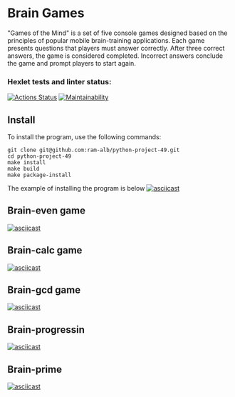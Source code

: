 # Brain Games

"Games of the Mind" is a set of five console games designed based on the principles of popular mobile brain-training applications. Each game presents questions that players must answer correctly. After three correct answers, the game is considered completed. Incorrect answers conclude the game and prompt players to start again.

### Hexlet tests and linter status:
[![Actions Status](https://github.com/ram-alb/python-project-49/workflows/hexlet-check/badge.svg)](https://github.com/ram-alb/python-project-49/actions)
[![Maintainability](https://api.codeclimate.com/v1/badges/80a122b1e9cfaf236248/maintainability)](https://codeclimate.com/github/ram-alb/python-project-49/maintainability)

## Install
To install the program, use the following commands:
```
git clone git@github.com:ram-alb/python-project-49.git
cd python-project-49
make install
make build
make package-install
```
The example of installing the program is below
[![asciicast](https://asciinema.org/a/546301.svg)](https://asciinema.org/a/546301)

## Brain-even game
[![asciicast](https://asciinema.org/a/546326.svg)](https://asciinema.org/a/546326)

## Brain-calc game
[![asciicast](https://asciinema.org/a/546327.svg)](https://asciinema.org/a/546327)

## Brain-gcd game
[![asciicast](https://asciinema.org/a/546364.svg)](https://asciinema.org/a/546364)

## Brain-progressin
[![asciicast](https://asciinema.org/a/546457.svg)](https://asciinema.org/a/546457)

## Brain-prime
[![asciicast](https://asciinema.org/a/546468.svg)](https://asciinema.org/a/546468)